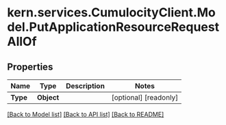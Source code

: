 
# kern.services.CumulocityClient.Model.PutApplicationResourceRequestAllOf

## Properties

Name | Type | Description | Notes
------------ | ------------- | ------------- | -------------
**Type** | **Object** |  | [optional] [readonly] 

[[Back to Model list]](../README.md#documentation-for-models)
[[Back to API list]](../README.md#documentation-for-api-endpoints)
[[Back to README]](../README.md)

